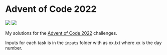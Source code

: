 # Advent of Code 2022

![](https://img.shields.io/badge/Stars%20-18_⭐-blue)
![](https://img.shields.io/badge/Lines_of_Code-247-blue)

My solutions for the [Advent of Code 2022](https://adventofcode.com/2022) challenges.

Inputs for each task is in the `inputs` folder with as xx.txt where xx is the day number.